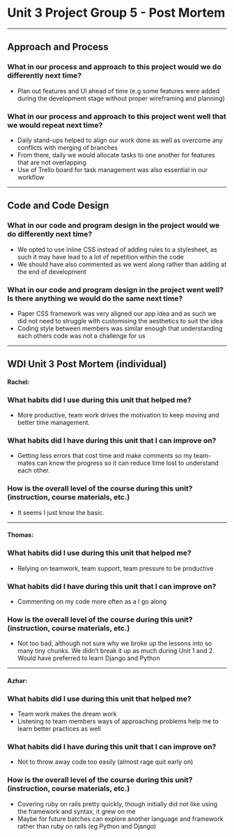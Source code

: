 # Unit 3 Project Group 5 - Post Mortem

-------------------
## Approach and Process

### What in our process and approach to this project would we do differently next time?
- Plan out features and UI ahead of time (e.g some features were added during the development stage without proper wireframing and planning)

### What in our process and approach to this project went well that we would repeat next time?
- Daily stand-ups helped to align our work done as well as overcome any conflicts with merging of branches
- From there, daily we would allocate tasks to one another for features that are not overlapping
- Use of Trello board for task management was also essential in our workflow
-------------------

## Code and Code Design

### What in our code and program design in the project would we do differently next time?
- We opted to use inline CSS instead of adding rules to a stylesheet, as such it may have lead to a lot of repetition within the code
- We should have also commented as we went along rather than adding at the end of development
### What in our code and program design in the project went well? Is there anything we would do the same next time?
- Paper CSS framework was very aligned our app idea and as such we did not need to struggle with customising the aesthetics to suit the idea
- Coding style between members was similar enough that understanding each others code was not a challenge for us

-------------------
## WDI Unit 3 Post Mortem (individual)

#### Rachel:
### What habits did I use during this unit that helped me?
- More productive, team work drives the motivation to keep moving and better time management.

### What habits did I have during this unit that I can improve on?
- Getting less errors that cost time and make comments so my team-mates can know the progress so it can reduce time lost to understand each other.

### How is the overall level of the course during this unit? (instruction, course materials, etc.)
- It seems I just know the basic.
-------

#### Thomas:
### What habits did I use during this unit that helped me?
- Relying on teamwork, team support, team pressure to be productive

### What habits did I have during this unit that I can improve on?
- Commenting on my code more often as a I go along

### How is the overall level of the course during this unit? (instruction, course materials, etc.)
- Not too bad, although not sure why we broke up the lessons into so many tiny chunks. We didn’t break it up as much during Unit 1 and 2.
Would have preferred to learn Django and Python
----------

#### Azhar:
### What habits did I use during this unit that helped me?
- Team work makes the dream work
- Listening to team members ways of approaching problems help me to learn better practices as well

### What habits did I have during this unit that I can improve on?
- Not to throw away code too easily (almost rage quit early on)

### How is the overall level of the course during this unit? (instruction, course materials, etc.)
- Covering ruby on rails pretty quickly, though initially did not like using the framework and syntax, it grew on me
- Maybe for future batches can explore another language and framework rather than ruby on rails (eg Python and Django)
